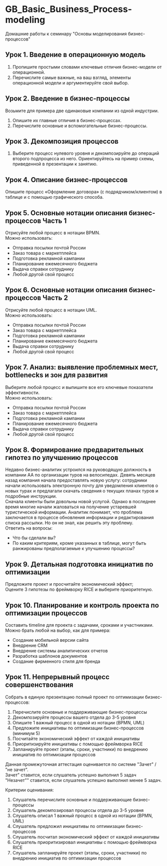 # GB_Basic_Business_Process-modeling
Домашние работы к семинару "Основы моделирования бизнес-процессов"

## Урок 1. Введение в операционную модель
1. Пропишите простыми словами ключевые отличия бизнес-модели от операционной.  
2. Перечислите самые важные, на ваш взгляд, элементы операционной модели и аргументируйте свой выбор.  

## Урок 2. Введение в бизнес-процессы
Возьмите для примера две одинаковые компании из одной индустрии.  
1. Опишите их главные отличия в бизнес-процессах.  
2. Перечислите основные и вспомогательные бизнес-процессы.  

## Урок 3. Декомпозиция процессов
1. Выберите процесс нулевого уровня и декомпозируйте до операций второго подпроцесса из него. Ориентируйтесь на пример схемы, приведенной в презентации к занятию.  

## Урок 4. Описание бизнес-процессов
Опишите процесс «Оформление договора» (с подрядчиком/клиентом) в таблице и с помощью графического способа.  

## Урок 5. Основные нотации описания бизнес-процессов Часть 1
Отрисуйте любой процесс в нотации BPMN.  
Можно использовать:  
- Отправка посылки почтой России  
- Заказ товара с маркетплейса  
- Подготовка рекламной кампании  
- Планирование ежемесячного бюджета  
- Выдача справки сотруднику  
- Любой другой свой процесс  

## Урок 6. Основные нотации описания бизнес-процессов Часть 2
Отрисуйте любой процесс в нотации UML.  
Можно использовать:  
- Отправка посылки почтой России  
- Заказ товара с маркетплейса  
- Подготовка рекламной кампании  
- Планирование ежемесячного бюджета  
- Выдача справки сотруднику  
- Любой другой свой процесс  

## Урок 7. Анализ: выявление проблемных мест, bottlenecks и зон для развития
Выберите любой процесс и выпишите все его ключевые показатели эффективности.  
Можно использовать:  
- Отправка посылки почтой России  
- Заказ товара с маркетплейса  
- Подготовка рекламной кампании  
- Планирование ежемесячного бюджета  
- Выдача справки сотруднику  
- Любой другой свой процесс  

## Урок 8. Формирование предварительных гипотез по улучшению процессов
Недавно бизнес-аналитик устроился на руководящую должность в компании AA по организации туров на велосипедах. Девять месяцев назад компания начала предоставлять новую услугу: сотрудники начали использовать   электронную почту для уведомления клиентов о новых турах и предлагали скачать сведения о текущих планах туров и подробные инструкции.  
Сначала клиенты были довольны новой услугой. Однако в последнее время многие начали жаловаться на получение устаревшей туристической информации. Аналитик понимает, что проблема заключается в процессе обновления  информации и редактирования списка рассылки. Но он не знал, как решить эту проблему.  
Ответить на вопросы:  
- Что бы сделали вы?  
- По каким критериям, кроме указанных в таблице, могут быть ранжированы предполагаемые к улучшению процессы?  

## Урок 9. Детальная подготовка инициатив по оптимизации  
Предложите проект и просчитайте экономический эффект;  
Оцените 3 гипотезы по фреймворку RICE и выберите приоритетную.  

## Урок 10. Планирование и контроль проекта по оптимизации процессов
Составить timeline для проекта с задачами, сроками и участниками.  
Можно брать любой на выбор, как для примера:  
- Создание мобильной версии сайта  
- Внедрение CRM  
- Внедрение системы аналитических отчетов  
- Разработка шаблонов документов  
- Создание фирменного стиля для бренда  

## Урок 11. Непрерывный процесс совершенствования
Собрать в единую презентацию полный проект по оптимизации бизнес-процессов:  

1. Перечислите основные и поддерживающие бизнес-процессы
2. Декомпозируйте процессы вашего отдела до 3-5 уровня
3. Опишите 1 важный процесс в одной из нотации (BPMN, UML)
4. Предложите инициативы по оптимизации бизнес-процессов (минимум 5)
5. Посчитайте экономический эффект от каждой инициативы
6. Приоритизируйте инициативы с помощью фреймворка RICE
7. Запланируйте проект (этапы, сроки, участники) по внедрению инициатив по оптимизации процессов

Данная промежуточная аттестация оценивается по системе "Зачет" / "не зачет".  
Зачет" ставится, если слушатель успешно выполнил 5 задач  
"Незачет"" ставится, если слушатель успешно выполнил менее 5 задач.  

Критерии оценивания:  
1. Слушатель перечислите основные и поддерживающие бизнес-процессы
2. Слушатель декомпозировал процессы отдела до 3-5 уровня
3. Слушатель описал 1 важный процесс в одной из нотации (BPMN, UML)
4. Слушатель предложил инициативы по оптимизации бизнес-процессов
5. Слушатель посчитал экономический эффект от каждой инициативы
6. Слушатель приоритизировал инициативы с помощью фреймворка RICE
7. Слушатель запланируйте проект (этапы, сроки, участники) по внедрению инициатив по оптимизации процессов